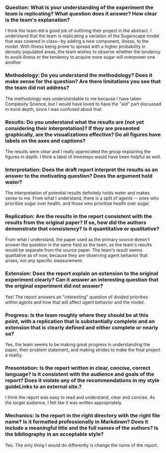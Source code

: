 ### Question:  What is your understanding of the experiment the team is replicating?  What question does it answer?  How clear is the team's explanation?

I think the team did a good job of outlining their project in the abstract. I understand that the team is replicating a variation of the Sugarscape model that was covered in class--by adding a new component, illness, to the model. With illness being prone to spread with a higher probability in densely populated areas, the team wishes to observe whether the tendency to avoid illness or the tendency to acquire more sugar will overpower one another 

### Methodology: Do you understand the methodology?  Does it make sense for the question?  Are there limitations you see that the team did not address?

The methodology was understandable to me because I have taken Complexity Science, but I would have loved to have the "aid" part discussed in more depth, since I was confused about that. 

### Results: Do you understand what the results are (not yet considering their interpretation)?  If they are presented graphically, are the visualizations effective?  Do all figures have labels on the axes and captions?

The results were clear and I really appreciated the group explaining the figures in depth. I think a label of timesteps would have been helpful as well.

### Interpretation: Does the draft report interpret the results as an answer to the motivating question?  Does the argument hold water?

The interpretation of potential results definitely holds water and makes sense to me. From what I understand, there is a split of agents -- ones who prioritize sugar over health, and those who prioritize health over sugar.

### Replication: Are the results in the report consistent with the results from the original paper?  If so, how did the authors demonstrate that consistency?  Is it quantitative or qualitative?

From what I understand, the paper used as the primary source doesn't answer the question in the same field as the team, so the team's results would be separate from the source paper. The team's result seems qualitative as of now, because they are observing agent behavior that arises, not any specific measurement.

### Extension: Does the report explain an extension to the original experiment clearly?  Can it answer an interesting question that the original experiment did not answer?

Yes! The report answers an "interesting" question of divided priorities within agents and how that will affect agent behavior and the model.

### Progress: Is the team roughly where they should be at this point, with a replication that is substantially complete and an extension that is clearly defined and either complete or nearly so?

Yes, the team seems to be making great progress in understanding the paper, their problem statement, and making strides to make the final project a reality.

### Presentation: Is the report written in clear, concise, correct language?  Is it consistent with the audience and goals of the report?  Does it violate any of the recommendations in my style guideLinks to an external site.?

I think the report was easy to read and understand, clear and concise. As the target audience, I felt like it was written appropriately.

### Mechanics: Is the report in the right directory with the right file name?  Is it formatted professionally in Markdown?  Does it include a meaningful title and the full names of the authors?  Is the bibliography in an acceptable style? 

Yes. The only thing I would do differently is change the name of the report.
